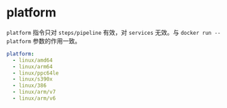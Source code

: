 # platform

`platform` 指令只对 `steps/pipeline` 有效，对 `services` 无效。与 `docker run --platform` 参数的作用一致。

```yaml
platform:
  - linux/amd64
  - linux/arm64
  - linux/ppc64le
  - linux/s390x
  - linux/386
  - linux/arm/v7
  - linux/arm/v6
```
